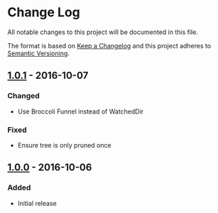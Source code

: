 # Change Log
All notable changes to this project will be documented in this file.

The format is based on [Keep a Changelog](http://keepachangelog.com/)
and this project adheres to [Semantic Versioning](http://semver.org/).

## [1.0.1] - 2016-10-07
### Changed
* Use Broccoli Funnel instead of WatchedDir

### Fixed
* Ensure tree is only pruned once

## [1.0.0] - 2016-10-06
### Added
* Initial release

[1.0.1]: https://github.com/dmfenton/ember-cli-prune-style-tree/compare/v1.0.0..v1.0.1

[1.0.0]: https://github.com/dmfenton/ember-cli-prune-style-tree/tree/v1.0.0
